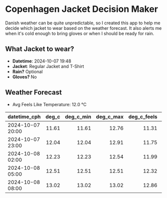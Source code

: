 
# Copenhagen Jacket Decision Maker

Danish weather can be quite unpredictable, so I created this app to help me decide which jacket to wear based on the weather forecast. 
It also alerts me when it's cold enough to bring gloves or when I should be ready for rain.

## What Jacket to wear?

- **Datetime**: 2024-10-07 19:48
- **Jacket**: Regular Jacket and T-Shirt
- **Rain?** Optional
- **Gloves?** No

## Weather Forecast
- Avg Feels Like Temperature: 12.0 °C

| datetime_cph     |   deg_c |   deg_c_min |   deg_c_max |   deg_c_feels | weather   | wind   | rain   |
|:-----------------|--------:|------------:|------------:|--------------:|:----------|:-------|:-------|
| 2024-10-07 20:00 |   11.61 |       11.61 |       12.76 |         11.31 | Rain      | Low    | Low    |
| 2024-10-07 23:00 |   12.04 |       12.04 |       12.91 |         11.75 | Rain      | Low    | Low    |
| 2024-10-08 02:00 |   12.23 |       12.23 |       12.54 |         11.99 | Clouds    | Low    | None   |
| 2024-10-08 05:00 |   12.51 |       12.51 |       12.51 |         12.32 | Clouds    | Low    | None   |
| 2024-10-08 08:00 |   13.02 |       13.02 |       13.02 |         12.86 | Clouds    | Low    | None   |
        